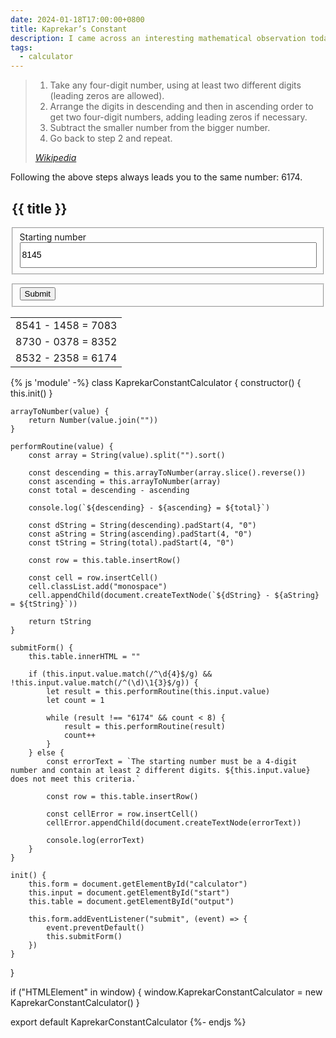 ```yaml
---
date: 2024-01-18T17:00:00+0800
title: Kaprekar’s Constant
description: I came across an interesting mathematical observation today called Kaprekar’s constant, named after the mathematician, Dattatreya Ramchandra Kaprekar, and built an interactive tool to demonstrate it.
tags:
  - calculator
---
```


<blockquote>
    <ol>
        <li>Take any four-digit number, using at least two different digits (leading zeros are allowed).</li>
        <li>Arrange the digits in descending and then in ascending order to get two four-digit numbers, adding leading zeros if necessary.</li>
        <li>Subtract the smaller number from the bigger number.</li>
        <li>Go back to step 2 and repeat.</li>
    </ol>
    <cite><a href="https://en.wikipedia.org/wiki/6174">Wikipedia</a></cite>
</blockquote>

Following the above steps always leads you to the same number: 6174.

<!-- </textarea> -->
<!-- '"´ -->
<form id="calculator">
	<legend class=" [ hidden ] ">
		<h2>{{ title }}</h2>
	</legend>
	<fieldset>
		<label for="start" class=" [ delta ] ">Starting number</label>
		<input id="start" class=" [ center  monospace ] " style="inline-size: 100%; font-size: var(--font-size-gamma); line-height: 2.5;" type="number" step="1" min="1" max="9999" inputmode="numeric" pattern="^[0-9]{4}$" value="8145"></input>
	</fieldset>
	<fieldset class=" [ navigator center ] " style="margin-block-start: 1em">
		<button type="submit" style="">Submit</button>
	</fieldset>
</form>

<table id="output" style="margin-inline: auto;">
	<tbody>
		<tr>
			<td class="monospace">8541 - 1458 = 7083</td>
		</tr>
		<tr>
			<td class="monospace">8730 - 0378 = 8352</td>
		</tr>
		<tr>
			<td class="monospace">8532 - 2358 = 6174</td>
		</tr>
	</tbody>
</table>

{% js 'module' -%}
class KaprekarConstantCalculator {
	constructor() {
		this.init()
	}

	arrayToNumber(value) {
		return Number(value.join(""))
	}

	performRoutine(value) {
		const array = String(value).split("").sort()

		const descending = this.arrayToNumber(array.slice().reverse())
		const ascending = this.arrayToNumber(array)
		const total = descending - ascending

		console.log(`${descending} - ${ascending} = ${total}`)

		const dString = String(descending).padStart(4, "0")
		const aString = String(ascending).padStart(4, "0")
		const tString = String(total).padStart(4, "0")

		const row = this.table.insertRow()

		const cell = row.insertCell()
		cell.classList.add("monospace")
		cell.appendChild(document.createTextNode(`${dString} - ${aString} = ${tString}`))

		return tString
	}

	submitForm() {
		this.table.innerHTML = ""

		if (this.input.value.match(/^\d{4}$/g) && !this.input.value.match(/^(\d)\1{3}$/g)) {
			let result = this.performRoutine(this.input.value)
			let count = 1

			while (result !== "6174" && count < 8) {
				result = this.performRoutine(result)
				count++
			}
		} else {
			const errorText = `The starting number must be a 4-digit number and contain at least 2 different digits. ${this.input.value} does not meet this criteria.`

			const row = this.table.insertRow()

			const cellError = row.insertCell()
			cellError.appendChild(document.createTextNode(errorText))

			console.log(errorText)
		}
	}

	init() {
		this.form = document.getElementById("calculator")
		this.input = document.getElementById("start")
		this.table = document.getElementById("output")

		this.form.addEventListener("submit", (event) => {
			event.preventDefault()
			this.submitForm()
		})
	}
}

if ("HTMLElement" in window) {
	window.KaprekarConstantCalculator = new KaprekarConstantCalculator()
}

export default KaprekarConstantCalculator
{%- endjs %}
